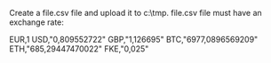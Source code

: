 Create a file.csv file and upload it to c:\tmp.
file.csv file must have an exchange rate:

EUR,1
USD,"0,809552722"
GBP,"1,126695"
BTC,"6977,0896569209"
ETH,"685,29447470022"
FKE,"0,025"
